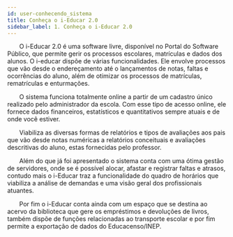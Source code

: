 ```yaml
---
id: user-conhecendo_sistema
title: Conheça o i-Educar 2.0
sidebar_label: 1. Conheça o i-Educar 2.0
---
```


&nbsp;&nbsp;&nbsp;&nbsp;&nbsp;&nbsp;&nbsp;O i-Educar 2.0 é uma software livre, disponível no Portal do Software Público, que permite gerir os processos escolares, matrículas e dados dos alunos. O i-educar dispõe de várias funcionalidades. Ele envolve processos que vão desde o endereçamento até o lançamentos de notas, faltas e ocorrências do aluno, além de otimizar os processos de matrículas, rematrículas e enturmações.

&nbsp;&nbsp;&nbsp;&nbsp;&nbsp;&nbsp;&nbsp;O sistema funciona totalmente online a partir de um cadastro único realizado pelo administrador da escola. Com esse tipo de acesso online, ele fornece dados financeiros, estatísticos e quantitativos sempre atuais e de onde você estiver.

&nbsp;&nbsp;&nbsp;&nbsp;&nbsp;&nbsp;&nbsp;Viabiliza as diversas formas de relatórios e tipos de avaliações aos pais que vão desde notas numéricas a relatórios conceituais e avaliações descritivas do aluno, estas fornecidas pelo professor.

&nbsp;&nbsp;&nbsp;&nbsp;&nbsp;&nbsp;&nbsp;Além do que já foi apresentado o sistema conta com uma ótima gestão de servidores, onde se é possível alocar, afastar e registrar faltas e atrasos, contudo mais o i-Educar traz a funcionalidade do quadro de horários que viabiliza a análise de demandas e uma visão geral dos profissionais atuantes.

&nbsp;&nbsp;&nbsp;&nbsp;&nbsp;&nbsp;&nbsp;Por fim o i-Educar conta ainda com um espaço que se destina ao acervo da biblioteca que gere os empréstimos e devoluções de livros, também dispõe de funções relacionadas ao transporte escolar e por fim permite a exportação de dados do Educacenso/INEP.